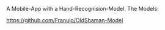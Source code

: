 A Mobile-App with a Hand-Recognision-Model. The Models:

https://github.com/Franulo/OldShaman-Model
